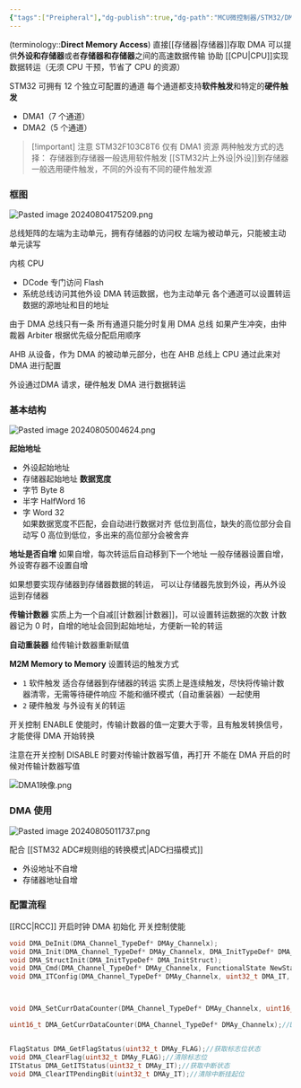 ```yaml
---
{"tags":["Preipheral"],"dg-publish":true,"dg-path":"MCU微控制器/STM32/DMA.md","permalink":"/MCU微控制器/STM32/DMA/","dgPassFrontmatter":true,"noteIcon":"","created":"2024-07-22T00:29:54.000+08:00","updated":"2025-05-23T17:31:30.000+08:00"}
---
```



(terminology::**Direct Memory Access**)     直接[[存储器\|存储器]]存取
DMA 可以提供**外设和存储器**或者**存储器和存储器**之间的高速数据传输
协助 [[CPU\|CPU]]实现数据转运（无须 CPU 干预，节省了 CPU 的资源）

STM32 可拥有 12 个独立可配置的通道
每个通道都支持**软件触发**和特定的**硬件触发**
- DMA1（7 个通道） 
- DMA2（5 个通道）

>[!important] 注意
>STM32F103C8T6 仅有 DMA1 资源
>两种触发方式的选择：
>存储器到存储器一般选用软件触发
> [[STM32片上外设\|外设]]到存储器一般选用硬件触发，不同的外设有不同的硬件触发源
>

### 框图

![Pasted image 20240804175209.png](/img/user/Functional%20files/Photo%20Resources/Pasted%20image%2020240804175209.png)


总线矩阵的左端为主动单元，拥有存储器的访问权
左端为被动单元，只能被主动单元读写

内核 CPU
- DCode 专门访问 Flash
- 系统总线访问其他外设
DMA 转运数据，也为主动单元
各个通道可以设置转运数据的源地址和目的地址

由于 DMA 总线只有一条
所有通道只能分时复用 DMA 总线
如果产生冲突，由仲裁器 Arbiter 根据优先级分配启用顺序

AHB 从设备，作为 DMA 的被动单元部分，也在 AHB 总线上
CPU 通过此来对 DMA 进行配置

外设通过DMA 请求，硬件触发 DMA 进行数据转运

### 基本结构
![Pasted image 20240805004624.png](/img/user/Functional%20files/Photo%20Resources/Pasted%20image%2020240805004624.png)

**起始地址**
- 外设起始地址
- 存储器起始地址
**数据宽度**
- 字节 Byte    8
- 半字 HalfWord  16
- 字 Word   32  
如果数据宽度不匹配，会自动进行数据对齐
低位到高位，缺失的高位部分会自动写 0
高位到低位，多出来的高位部分会被舍弃

**地址是否自增** 
如果自增，每次转运后自动移到下一个地址
一般存储器设置自增，外设寄存器不设置自增

如果想要实现存储器到存储器数据的转运，
可以让存储器先放到外设，再从外设运到存储器

**传输计数器**
实质上为一个自减[[计数器\|计数器]]，可以设置转运数据的次数
计数器记为 0 时，自增的地址会回到起始地址，方便新一轮的转运

**自动重装器**
给传输计数器重新赋值

**M2M   Memory to Memory** 
设置转运的触发方式
-  ` 1 `  软件触发
	适合存储器到存储器的转运
	实质上是连续触发，尽快将传输计数器清零，无需等待硬件响应
	不能和循环模式（自动重装器）一起使用
-  ` 2 `  硬件触发 
	与外设有关的转运

开关控制 ENABLE 使能时，传输计数器的值一定要大于零，且有触发转换信号，才能使得 DMA 开始转换

注意在开关控制 DISABLE 时要对传输计数器写值，再打开
不能在 DMA 开启的时候对传输计数器写值

![DMA1映像.png](/img/user/Functional%20files/Photo%20Resources/DMA1%E6%98%A0%E5%83%8F.png)

### DMA 使用
![Pasted image 20240805011737.png](/img/user/Functional%20files/Photo%20Resources/Pasted%20image%2020240805011737.png)

配合 [[STM32 ADC#规则组的转换模式\|ADC扫描模式]]
- 外设地址不自增
- 存储器地址自增

### 配置流程
[[RCC\|RCC]] 开启时钟
DMA 初始化
开关控制使能

```C 
void DMA_DeInit(DMA_Channel_TypeDef* DMAy_Channelx);
void DMA_Init(DMA_Channel_TypeDef* DMAy_Channelx, DMA_InitTypeDef* DMA_InitStruct);
void DMA_StructInit(DMA_InitTypeDef* DMA_InitStruct);
void DMA_Cmd(DMA_Channel_TypeDef* DMAy_Channelx, FunctionalState NewState);
void DMA_ITConfig(DMA_Channel_TypeDef* DMAy_Channelx, uint32_t DMA_IT, FunctionalState NewState);



void DMA_SetCurrDataCounter(DMA_Channel_TypeDef* DMAy_Channelx, uint16_t DataNumber); //给传输计数器写入数据

uint16_t DMA_GetCurrDataCounter(DMA_Channel_TypeDef* DMAy_Channelx);//DMA获取当前数据寄存器，返回传输计数器的值


FlagStatus DMA_GetFlagStatus(uint32_t DMAy_FLAG);//获取标志位状态
void DMA_ClearFlag(uint32_t DMAy_FLAG);//清除标志位
ITStatus DMA_GetITStatus(uint32_t DMAy_IT);//获取中断状态
void DMA_ClearITPendingBit(uint32_t DMAy_IT);//清除中断挂起位
```







